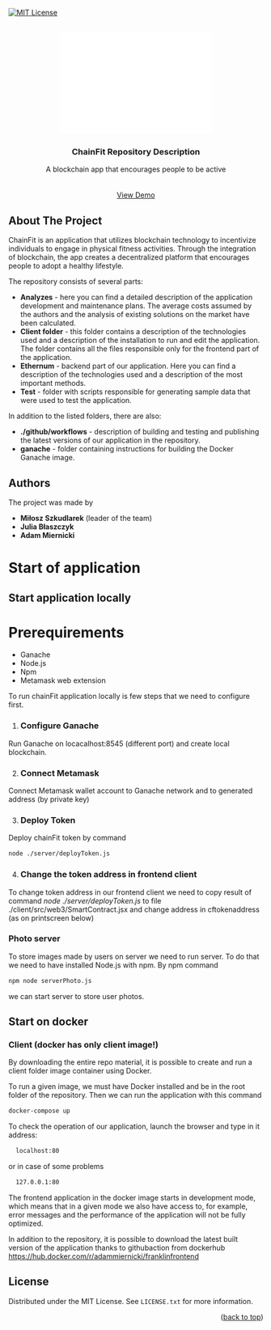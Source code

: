 [![MIT License][license-shield]][license-url]

<!-- PROJECT LOGO -->
<br />
<div align="center">
  <a href="https://github.com/othneildrew/Best-README-Template">
    <img src="logo/logo.png" alt="Logo" width="300" height="200">
  </a>

  <h3 align="center">ChainFit Repository Description</h3>

  <p align="center">
    A blockchain app that encourages people to be active
    <br />
    <br />
    <br />
    <a href="https://vimeo.com/828399505/0ea8991f12">View Demo</a>
  </p>
</div>

## About The Project
ChainFit is an application that utilizes blockchain technology to incentivize individuals to engage in physical fitness activities. Through the integration of blockchain, the app creates a decentralized platform that encourages people to adopt a healthy lifestyle.


The repository consists of several parts:
* **Analyzes** - here you can find a detailed description of the application development and maintenance plans. The average costs assumed by the authors and the analysis of existing solutions on the market have been calculated.
* **Client folder** - this folder contains a description of the technologies used and a description of the installation to run and edit the application. The folder contains all the files responsible only for the frontend part of the application.
* **Ethernum** - backend part of our application. Here you can find a description of the technologies used and a description of the most important methods.
* **Test** - folder with scripts responsible for generating sample data that were used to test the application.


In addition to the listed folders, there are also:
* **./github/workflows** - description of building and testing and publishing the latest versions of our application in the repository.
* **ganache** - folder containing instructions for building the Docker Ganache image.

<!-- CONTACT -->
## Authors

The project was made by
* **Miłosz Szkudlarek** (leader of the team)
* **Julia Błaszczyk**
* **Adam Miernicki**

<!-- GETTING STARTED -->
# Start of application

## Start application locally

# Prerequirements
* Ganache
* Node.js
* Npm
* Metamask web extension

To run chainFit application locally is few steps that we need to configure first.

1. ### Configure Ganache 
Run Ganache on locacalhost:8545 (different port) and create local blockchain.

2. ### Connect Metamask 
Connect Metamask wallet account to Ganache network and to generated address (by private key)

3. ### Deploy Token
Deploy chainFit token by command

```sh
node ./server/deployToken.js
```
4. ### Change the token address in frontend client
To change token address in our frontend client we need to copy result of command *node ./server/deployToken.js* to file ./client/src/web3/SmartContract.jsx and change address in cftokenaddress (as on printscreen below)



### Photo server
To store images made by users on server we need to run server. To do that we need to have installed Node.js with npm. By npm command

```sh
npm node serverPhoto.js
```
we can start server to store user photos.




## Start on docker
### Client (docker has only client image!)
By downloading the entire repo material, it is possible to create and run a client folder image container using Docker.

To run a given image, we must have Docker installed and be in the root folder of the repository. Then we can run the application with this command
  ```sh
  docker-compose up
  ```
To check the operation of our application, launch the browser and type in it address:
```sh
  localhost:80
  ```
or in case of some problems
```sh
  127.0.0.1:80
  ```
The frontend application in the docker image starts in development mode, which means that in a given mode we also have access to, for example, error messages and the performance of the application will not be fully optimized.

In addition to the repository, it is possible to download the latest built version of the application thanks to githubaction from dockerhub
https://hub.docker.com/r/adammiernicki/franklinfrontend
## License

Distributed under the MIT License. See `LICENSE.txt` for more information.

<p align="right">(<a href="#readme-top">back to top</a>)</p>

<!-- MARKDOWN LINKS & IMAGES -->
<!-- https://www.markdownguide.org/basic-syntax/#reference-style-links -->
[license-shield]: https://img.shields.io/github/license/othneildrew/Best-README-Template.svg?style=for-the-badge
[license-url]: https://github.com/othneildrew/Best-README-Template/blob/master/LICENSE.txt
